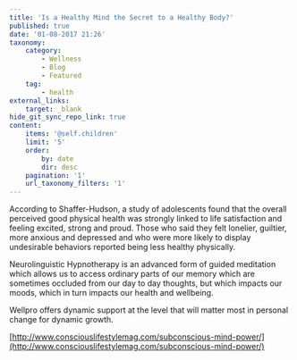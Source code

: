 ```yaml
---
title: 'Is a Healthy Mind the Secret to a Healthy Body?'
published: true
date: '01-08-2017 21:26'
taxonomy:
    category:
        - Wellness
        - Blog
        - Featured
    tag:
        - health
external_links:
    target: _blank
hide_git_sync_repo_link: true
content:
    items: '@self.children'
    limit: '5'
    order:
        by: date
        dir: desc
    pagination: '1'
    url_taxonomy_filters: '1'
---
```


According to Shaffer-Hudson, a study of adolescents found that the overall perceived good physical health was strongly linked to life satisfaction and feeling excited, strong and proud. Those who said they felt lonelier, guiltier, more anxious and depressed and who were more likely to display undesirable behaviors reported being less healthy physically.

Neurolinguistic Hypnotherapy is an advanced form of guided meditation which allows us to access ordinary parts of our memory which are sometimes occluded from our day to day thoughts, but which impacts our moods, which in turn impacts our health and wellbeing.

Wellpro offers dynamic support at the level that will matter most in personal change for dynamic growth.

[http://www.consciouslifestylemag.com/subconscious-mind-power/](http://www.consciouslifestylemag.com/subconscious-mind-power/)